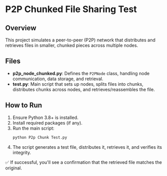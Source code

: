 # P2P Chunked File Sharing Test

## Overview
This project simulates a peer-to-peer (P2P) network that distributes and retrieves files in smaller, chunked pieces across multiple nodes.

## Files
- **p2p_node_chunked.py**: Defines the `P2PNode` class, handling node communication, data storage, and retrieval.
- **test.py**: Main script that sets up nodes, splits files into chunks, distributes chunks across nodes, and retrieves/reassembles the file.

## How to Run
1. Ensure Python 3.8+ is installed.
2. Install required packages (if any).
3. Run the main script:
   ```bash
   python P2p Chunk Test.py
   ```
4. The script generates a test file, distributes it, retrieves it, and verifies its integrity.

✅ If successful, you'll see a confirmation that the retrieved file matches the original.

